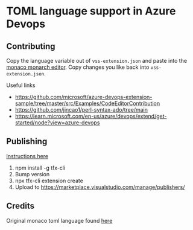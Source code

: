 # TOML language support in Azure Devops

## Contributing

Copy the language variable out of `vss-extension.json` and paste into the [monaco monarch editor](https://microsoft.github.io/monaco-editor/monarch.html). Copy changes you like back into `vss-extension.json`.

Useful links
- https://github.com/microsoft/azure-devops-extension-sample/tree/master/src/Examples/CodeEditorContribution
- https://github.com/jincao1/perl-syntax-ado/tree/main
- https://learn.microsoft.com/en-us/azure/devops/extend/get-started/node?view=azure-devops

## Publishing

[Instructions here](https://learn.microsoft.com/en-us/azure/devops/extend/publish/overview?view=azure-devops)

1. npm install -g tfx-cli
1. Bump version
1. npx tfx-cli extension create
1. Upload to https://marketplace.visualstudio.com/manage/publishers/

## Credits

Original monaco toml language found [here](https://github.com/ota-meshi/site-kit/blob/main/packages/site-kit-monarch-syntaxes/src/languages/toml.ts)
